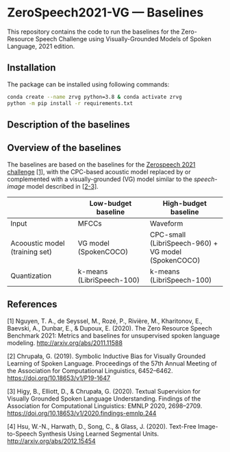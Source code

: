 # ZeroSpeech2021-VG &mdash; Baselines

This repository contains the code to run the baselines for the Zero-Resource Speech Challenge using Visually-Grounded Models of Spoken Language, 2021 edition.


## Installation

The package can be installed using following commands:

```bash
conda create --name zrvg python=3.8 & conda activate zrvg
python -m pip install -r requirements.txt
```

## Description of the baselines

## Overview of the baselines

The baselines are based on the baselines for the [Zerospeech 2021 challenge](https://github.com/bootphon/zerospeech2021_baseline) [[1]](README.md#reference), with the CPC-based acoustic model replaced by or complemented with a visually-grounded (VG) model similar to the *speech-image* model described in [[2-3]](README.md#references).

|| Low-budget baseline | High-budget baseline |
---|---|---
| Input | MFCCs | Waveform |
| Acooustic model (training set) | VG model (SpokenCOCO) | CPC-small (LibriSpeech-960) + <br> VG model (SpokenCOCO)|
| Quantization | k-means (LibriSpeech-100) | k-means (LibriSpeech-100) |


## References

[1] Nguyen, T. A., de Seyssel, M., Rozé, P., Rivière, M., Kharitonov, E., Baevski, A., Dunbar, E., & Dupoux, E. (2020). The Zero Resource Speech Benchmark 2021: Metrics and baselines for unsupervised spoken language modeling. http://arxiv.org/abs/2011.11588

[2] Chrupała, G. (2019). Symbolic Inductive Bias for Visually Grounded Learning of Spoken Language. Proceedings of the 57th Annual Meeting of the Association for Computational Linguistics, 6452–6462. https://doi.org/10.18653/v1/P19-1647

[3] Higy, B., Elliott, D., & Chrupała, G. (2020). Textual Supervision for Visually Grounded Spoken Language Understanding. Findings of the Association for Computational Linguistics: EMNLP 2020, 2698–2709. https://doi.org/10.18653/v1/2020.findings-emnlp.244

[4] Hsu, W.-N., Harwath, D., Song, C., & Glass, J. (2020). Text-Free Image-to-Speech Synthesis Using Learned Segmental Units. http://arxiv.org/abs/2012.15454

